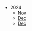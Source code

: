 <!-- _sidebar.md -->

* 2024
  * [Nov](2024\11.md) <!--注意这里是相对路径-->
  * [Dec](2024\12.md) <!--注意这里是相对路径-->
  * [Dec](2024\1225.md) <!--注意这里是相对路径-->
